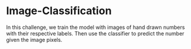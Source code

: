 # Image-Classification
In this challenge, we train the model with images of hand drawn numbers with their respective labels. Then use the classifier to predict the number given the image pixels.

